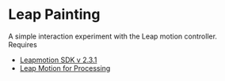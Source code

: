 # Leap Painting

A simple interaction experiment with the Leap motion controller.</br>
Requires 
<ul>
<li> <a href = "https://developer.leapmotion.com/setup/desktop">Leapmotion SDK v 2.3.1</a> </li>
<li><a href = "https://github.com/nok/leap-motion-processing">Leap Motion for Processing</a></li>
</ul>
